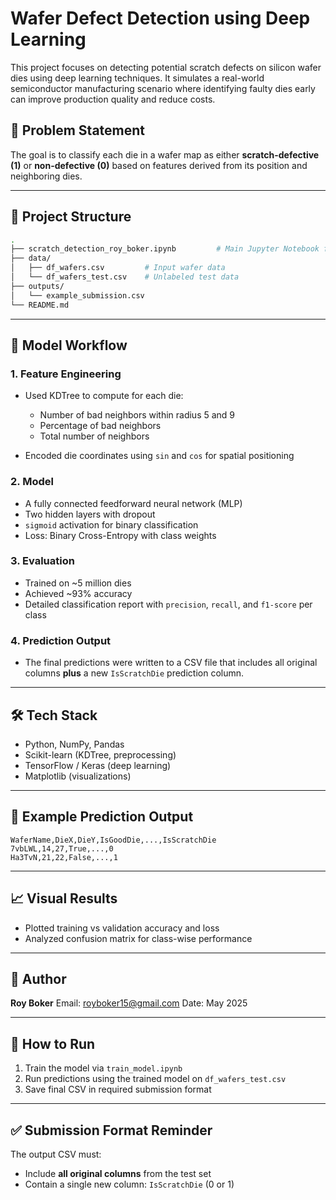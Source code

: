 # Wafer Defect Detection using Deep Learning

This project focuses on detecting potential scratch defects on silicon wafer dies using deep learning techniques. It simulates a real-world semiconductor manufacturing scenario where identifying faulty dies early can improve production quality and reduce costs.

## 📌 Problem Statement

The goal is to classify each die in a wafer map as either **scratch-defective (1)** or **non-defective (0)** based on features derived from its position and neighboring dies.

---

## 📂 Project Structure

```bash
.
├── scratch_detection_roy_boker.ipynb         # Main Jupyter Notebook for training
├── data/
│   ├── df_wafers.csv         # Input wafer data
│   └── df_wafers_test.csv    # Unlabeled test data
├── outputs/
│   └── example_submission.csv
└── README.md
```

---

## 🧠 Model Workflow

### 1. Feature Engineering

* Used KDTree to compute for each die:

  * Number of bad neighbors within radius 5 and 9
  * Percentage of bad neighbors
  * Total number of neighbors
* Encoded die coordinates using `sin` and `cos` for spatial positioning

### 2. Model

* A fully connected feedforward neural network (MLP)
* Two hidden layers with dropout
* `sigmoid` activation for binary classification
* Loss: Binary Cross-Entropy with class weights

### 3. Evaluation

* Trained on \~5 million dies
* Achieved \~93% accuracy
* Detailed classification report with `precision`, `recall`, and `f1-score` per class

### 4. Prediction Output

* The final predictions were written to a CSV file that includes all original columns **plus** a new `IsScratchDie` prediction column.

---

## 🛠️ Tech Stack

* Python, NumPy, Pandas
* Scikit-learn (KDTree, preprocessing)
* TensorFlow / Keras (deep learning)
* Matplotlib (visualizations)

---

## 📁 Example Prediction Output

```
WaferName,DieX,DieY,IsGoodDie,...,IsScratchDie
7vbLWL,14,27,True,...,0
Ha3TvN,21,22,False,...,1
```

---

## 📈 Visual Results

* Plotted training vs validation accuracy and loss
* Analyzed confusion matrix for class-wise performance

---

## 🙋 Author

**Roy Boker**
Email: [royboker15@gmail.com](mailto:royboker15@gmail.com)
Date: May 2025

---

## 🚀 How to Run

1. Train the model via `train_model.ipynb`
2. Run predictions using the trained model on `df_wafers_test.csv`
3. Save final CSV in required submission format

---

## ✅ Submission Format Reminder

The output CSV must:

* Include **all original columns** from the test set
* Contain a single new column: `IsScratchDie` (0 or 1)
